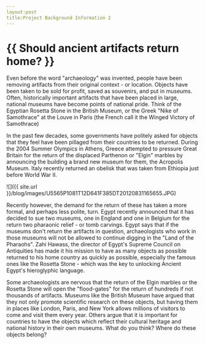 ```yaml
---
layout:post
title:Project Background Information 2
---
```

{{ Should ancient artifacts return home? }}
================

<p class="meta">
Even before the word "archaeology" was invented, people have been removing artifacts from their original context - or location. Objects have been taken to be sold for profit, saved as souvenirs, and put in museums. Often, historically important artifacts that have been placed in large, national museums have become points of national pride. Think of the Egyptian Rosetta Stone in the British Museum, or the Greek "Nike of Samothrace" at the Louve in Paris (the French call it the Winged Victory of Samothrace)

In the past few decades, some governments have politely asked for objects that they feel have been pillaged from their countries to be returned. During the 2004 Summer Olympics in Athens, Greece attempted to pressure Great Britain for the return of the displaced Parthenon or "Elgin" marbles by announcing the building a brand new museum for them, the Acropolis Museum. Italy recently returned an obelisk that was taken from Ethiopia just before World War II.

![]({{ site.url }}/blog/images/U5565P1081T12D641F385DT20120831165655.JPG)

Recently however, the demand for the return of these has taken a more formal, and perhaps less polite, turn. Egypt recently announced that it has decided to sue two museums, one in England and one in Belgium for the return two pharaonic relief - or tomb carvings. Egypt says that if the museums don't return the artifacts in question, archaeologists who work in those museums will not be allowed to continue digging in the "Land of the Pharaohs". Zahi Hawass, the director of Egypt's Supreme Council on Antiquities has made it his mission to have as many objects as possible returned to his home country as quickly as possible, especially the famous ones like the Rosetta Stone - which was the key to unlocking Ancient Egypt's hieroglyphic language.

Some archaeologists are nervous that the return of the Elgin marbles or the Rosetta Stone will open the "flood-gates" for the return of hundreds if not thousands of artifacts. Museums like the British Museum have argued that they not only promote scientific research on these objects, but having them in places like London, Paris, and New York allows millions of visitors to come and visit them every year. Others argue that it is important for countries to have the objects which reflect their cultural heritage and national history in their own museums.
What do you think? Where do these objects belong?
